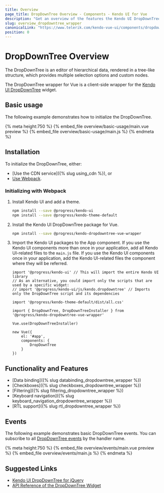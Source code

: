 ```yaml
---
title: Overview
page_title: DropDownTree Overview - Components - Kendo UI for Vue
description: "Get an overview of the features the Kendo UI DropDownTree wrapper for Vue delivers and use the component in Vue projects."
slug: overview_dropdowntree_wrapper
canonicalLink: "https://www.telerik.com/kendo-vue-ui/components/dropdowns/dropdowntree/"
position: 0
---
```


<div><WrapperBanner link="/kendo-vue-ui/components/dropdowns/dropdowntree"></WrapperBanner></div>

# DropDownTree Overview

The DropDownTree is an editor of hierarchical data, rendered in a tree-like structure, which provides multiple selection options and custom nodes.

The DropDownTree wrapper for Vue is a client-side wrapper for the [Kendo UI DropDownTree](https://docs.telerik.com/kendo-ui/api/javascript/ui/dropdowntree) widget.

<div data-component="StartFreeTrialSection"></div>

## Basic usage

The following example demonstrates how to initialize the DropDownTree.

{% meta height:750 %}
{% embed_file overview/basic-usage/main.vue preview %}
{% embed_file overview/basic-usage/main.js %}
{% endmeta %}

## Installation

To initialize the DropDownTree, either:

* [Use the CDN service]({% slug using_cdn %}), or
* [Use Webpack](#toc-initializing-with-webpack).

### Initializing with Webpack

1. Install Kendo UI and add a theme.

    ```sh
    npm install --save @progress/kendo-ui
    npm install --save @progress/kendo-theme-default
    ```

1. Install the Kendo UI DropDownTree package for Vue.

    ```sh
    npm install --save @progress/kendo-dropdowntree-vue-wrapper
    ```

1. Import the Kendo UI packages to the App component. If you use the Kendo UI components more than once in your application, add all Kendo UI-related files to the `main.js` file. If you use the Kendo UI components once in your application, add the Kendo UI-related files the component where they will be referred.

    ```js-no-run
    import '@progress/kendo-ui' // This will import the entire Kendo UI library
    // As an alternative, you could import only the scripts that are used by a specific widget:
    // import '@progress/kendo-ui/js/kendo.dropdowntree' // Imports only the DropDownTree script and its dependencies

    import '@progress/kendo-theme-default/dist/all.css'

    import { DropDownTree, DropDownTreeInstaller } from '@progress/kendo-dropdowntree-vue-wrapper'

    Vue.use(DropDownTreeInstaller)

    new Vue({
        el: '#app',
        components: {
            DropDownTree
        }
    })
    ```

## Functionality and Features

* [Data binding]({% slug databinding_dropdowntree_wrapper %})
* [Checkboxes]({% slug checkboxes_dropdowntree_wrapper %})
* [Filtering]({% slug filtering_dropdowntree_wrapper %})
* [Keyboard navigation]({% slug keyboard_navigation_dropdowntree_wrapper %})
* [RTL support]({% slug rtl_dropdowntree_wrapper %})

## Events

The following example demonstrates basic DropDownTree events. You can subscribe to all [DropDownTree events](https://docs.telerik.com/kendo-ui/api/javascript/ui/dropdowntree#events) by the handler name.

{% meta height:750 %}
{% embed_file overview/events/main.vue preview %}
{% embed_file overview/events/main.js %}
{% endmeta %}

## Suggested Links

* [Kendo UI DropDownTree for jQuery](https://docs.telerik.com/kendo-ui/controls/editors/dropdowntree/overview)
* [API Reference of the DropDownTree Widget](https://docs.telerik.com/kendo-ui/api/javascript/ui/dropdowntree)
